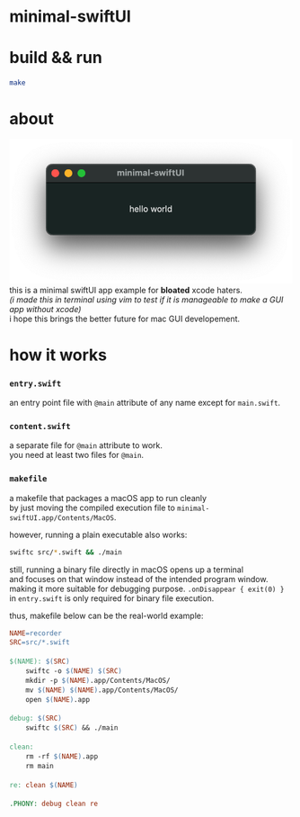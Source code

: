 # minimal-swiftUI

# build && run
```zsh
make
```

# about
![screenshot of an application that says hello world](https://github.com/eastriverlee/minimal-swiftUI/blob/master/screenshot.png?raw=true)
this is a minimal swiftUI app example for **bloated** xcode haters.  
*(i made this in terminal using vim to test if it is manageable to make a GUI app without xcode)*  
i hope this brings the better future for mac GUI developement.

# how it works
### `entry.swift`
an entry point file with `@main` attribute of any name except for `main.swift`.
### `content.swift`
a separate file for `@main` attribute to work.  
you need at least two files for `@main`.
### `makefile`
a makefile that packages a macOS app to run cleanly  
by just moving the compiled execution file to `minimal-swiftUI.app/Contents/MacOS`.  

however, running a plain executable also works:
```zsh
swiftc src/*.swift && ./main
```
still, running a binary file directly in macOS opens up a terminal  
and focuses on that window instead of the intended program window.
making it more suitable for debugging purpose.
`.onDisappear { exit(0) }` in `entry.swift` is only required for binary file execution.

thus, makefile below can be the real-world example:
```makefile
NAME=recorder
SRC=src/*.swift

$(NAME): $(SRC)
	swiftc -o $(NAME) $(SRC)
	mkdir -p $(NAME).app/Contents/MacOS/
	mv $(NAME) $(NAME).app/Contents/MacOS/
	open $(NAME).app

debug: $(SRC)
	swiftc $(SRC) && ./main

clean:
	rm -rf $(NAME).app
	rm main

re: clean $(NAME)

.PHONY: debug clean re
```
